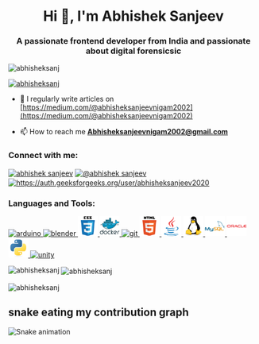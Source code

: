 <h1 align="center">Hi 👋, I'm Abhishek Sanjeev</h1>
<h3 align="center">A passionate frontend developer from India and passionate about digital forensicsic</h3>

<p align="left"> <img src="https://komarev.com/ghpvc/?username=abhisheksanj&label=Profile%20views&color=0e75b6&style=flat" alt="abhisheksanj" /> </p>

<p align="left"> <a href="https://github.com/ryo-ma/github-profile-trophy"><img src="https://github-profile-trophy.vercel.app/?username=abhisheksanj" alt="abhisheksanj" /></a> </p>

- 📝 I regularly write articles on [https://medium.com/@abhisheksanjeevnigam2002](https://medium.com/@abhisheksanjeevnigam2002)

- 📫 How to reach me **Abhisheksanjeevnigam2002@gmail.com**

<h3 align="left">Connect with me:</h3>
<p align="left">
<a href="https://linkedin.com/in/abhishek sanjeev" target="blank"><img align="center" src="https://raw.githubusercontent.com/rahuldkjain/github-profile-readme-generator/master/src/images/icons/Social/linked-in-alt.svg" alt="abhishek sanjeev" height="30" width="40" /></a>
<a href="https://medium.com/@abhishek sanjeev" target="blank"><img align="center" src="https://raw.githubusercontent.com/rahuldkjain/github-profile-readme-generator/master/src/images/icons/Social/medium.svg" alt="@abhishek sanjeev" height="30" width="40" /></a>
<a href="https://auth.geeksforgeeks.org/user/https://auth.geeksforgeeks.org/user/abhisheksanjeev2020" target="blank"><img align="center" src="https://raw.githubusercontent.com/rahuldkjain/github-profile-readme-generator/master/src/images/icons/Social/geeks-for-geeks.svg" alt="https://auth.geeksforgeeks.org/user/abhisheksanjeev2020" height="30" width="40" /></a>
</p>

<h3 align="left">Languages and Tools:</h3>
<p align="left"> <a href="https://www.arduino.cc/" target="_blank" rel="noreferrer"> <img src="https://cdn.worldvectorlogo.com/logos/arduino-1.svg" alt="arduino" width="40" height="40"/> </a> <a href="https://www.blender.org/" target="_blank" rel="noreferrer"> <img src="https://download.blender.org/branding/community/blender_community_badge_white.svg" alt="blender" width="40" height="40"/> </a> <a href="https://www.w3schools.com/css/" target="_blank" rel="noreferrer"> <img src="https://raw.githubusercontent.com/devicons/devicon/master/icons/css3/css3-original-wordmark.svg" alt="css3" width="40" height="40"/> </a> <a href="https://www.docker.com/" target="_blank" rel="noreferrer"> <img src="https://raw.githubusercontent.com/devicons/devicon/master/icons/docker/docker-original-wordmark.svg" alt="docker" width="40" height="40"/> </a> <a href="https://git-scm.com/" target="_blank" rel="noreferrer"> <img src="https://www.vectorlogo.zone/logos/git-scm/git-scm-icon.svg" alt="git" width="40" height="40"/> </a> <a href="https://www.w3.org/html/" target="_blank" rel="noreferrer"> <img src="https://raw.githubusercontent.com/devicons/devicon/master/icons/html5/html5-original-wordmark.svg" alt="html5" width="40" height="40"/> </a> <a href="https://www.java.com" target="_blank" rel="noreferrer"> <img src="https://raw.githubusercontent.com/devicons/devicon/master/icons/java/java-original.svg" alt="java" width="40" height="40"/> </a> <a href="https://www.linux.org/" target="_blank" rel="noreferrer"> <img src="https://raw.githubusercontent.com/devicons/devicon/master/icons/linux/linux-original.svg" alt="linux" width="40" height="40"/> </a> <a href="https://www.mysql.com/" target="_blank" rel="noreferrer"> <img src="https://raw.githubusercontent.com/devicons/devicon/master/icons/mysql/mysql-original-wordmark.svg" alt="mysql" width="40" height="40"/> </a> <a href="https://www.oracle.com/" target="_blank" rel="noreferrer"> <img src="https://raw.githubusercontent.com/devicons/devicon/master/icons/oracle/oracle-original.svg" alt="oracle" width="40" height="40"/> </a> <a href="https://www.python.org" target="_blank" rel="noreferrer"> <img src="https://raw.githubusercontent.com/devicons/devicon/master/icons/python/python-original.svg" alt="python" width="40" height="40"/> </a> <a href="https://unity.com/" target="_blank" rel="noreferrer"> <img src="https://www.vectorlogo.zone/logos/unity3d/unity3d-icon.svg" alt="unity" width="40" height="40"/> </a> </p>

<p><img align="left" src="https://github-readme-stats.vercel.app/api/top-langs?username=abhisheksanj&show_icons=true&locale=en&layout=compact" alt="abhisheksanj" /></p>

<p>&nbsp;<img align="center" src="https://github-readme-stats.vercel.app/api?username=abhisheksanj&show_icons=true&locale=en" alt="abhisheksanj" /></p>

<p><img align="center" src="https://github-readme-streak-stats.herokuapp.com/?user=abhisheksanj&" alt="abhisheksanj" /></p>

## snake eating my contribution graph
<img src="https://raw.githubusercontent.com/Abhisheksanj/Abhisheksanj/output/snake.svg" alt="Snake animation" />

